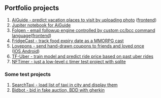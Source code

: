## Portfolio projects

1. [AiGuide - predict vacation places to visit by uploading photo](https://github.com/dmi3coder/aiguide-api) ([frontend](https://github.com/dmi3coder/aiguide-ui))
1. [Jupiter notebook for AiGuide](https://github.com/dmi3coder/takemethere)
1. [Folgen - email followup engine controlled by custom cc/bcc command language](https://github.com/dmi3coder/folgen-backend)([frontend](https://github.com/dmi3coder/folgen-frontend))
1. [FridgeCast - track food expiry date as a MMORPG cast](https://github.com/dmi3coder/FridgeCast)
1. [Lovepons - send hand-drawn coupons to friends and loved once](https://github.com/dmi3coder/lovepons-backend-new) ([IOS](https://github.com/dmi3coder/lovepons-ios),[Android](https://github.com/dmi3coder/lovepons-android))
1. [TF-Uber - train model and predict ride price based on past uber rides](https://github.com/dmi3coder/tf_uber/)
1. [NFTimer - just a low-level c timer test project with sqlite](https://github.com/dmi3coder/NFTimer)

### Some test projects
1. [SearchTaxi - load list of taxi in city and display them](https://github.com/dmi3coder/SearchTaxi)
1. [Bidbot - bid in fake auction, BDD with gherkin](https://github.com/dmi3coder/bidbot)
